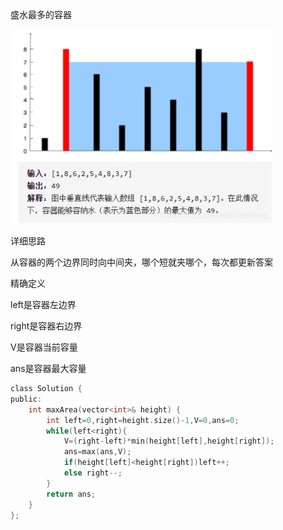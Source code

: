 盛水最多的容器

![img](image/1627223386810.png)

详细思路

从容器的两个边界同时向中间夹，哪个短就夹哪个，每次都更新答案

精确定义

left是容器左边界

right是容器右边界

V是容器当前容量

ans是容器最大容量

```c
class Solution {
public:
    int maxArea(vector<int>& height) {
        int left=0,right=height.size()-1,V=0,ans=0;
        while(left<right){
            V=(right-left)*min(height[left],height[right]);
            ans=max(ans,V);
            if(height[left]<height[right])left++;
            else right--;
        }
        return ans;
    }
};
```

